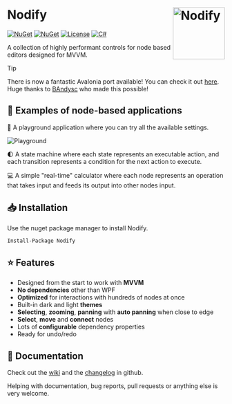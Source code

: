
# Nodify <img src="https://user-images.githubusercontent.com/12727904/195416464-cbe7e3be-a372-4a17-a4be-a868059b9d7e.png" width="120px" alt="Nodify" align="right">

[![NuGet](https://img.shields.io/nuget/v/Nodify?style=for-the-badge&logo=nuget&label=release)](https://www.nuget.org/packages/Nodify/)
[![NuGet](https://img.shields.io/nuget/dt/Nodify?label=downloads&style=for-the-badge&logo=nuget)](https://www.nuget.org/packages/Nodify)
[![License](https://img.shields.io/github/license/miroiu/nodify?style=for-the-badge)](https://github.com/miroiu/nodify/blob/master/LICENSE)
[![C#](https://img.shields.io/static/v1?label=docs&message=WIP&color=orange&style=for-the-badge)](https://github.com/miroiu/nodify/wiki)

 A collection of highly performant controls for node based editors designed for MVVM.

> [!TIP]
> There is now a fantastic Avalonia port available! You can check it out [here](https://github.com/BAndysc/nodify-avalonia). Huge thanks to [BAndysc](https://github.com/BAndysc) who made this possible!

## 🚀 Examples of node-based applications

🎨 A playground application where you can try all the available settings.

![Playground](https://i.imgur.com/aqrUpuP.gif)


🌓 A state machine where each state represents an executable action, and each transition represents a condition for the next action to execute.

💻 A simple "real-time" calculator where each node represents an operation that takes input and feeds its output into other nodes input.

## 📥 Installation
Use the nuget package manager to install Nodify.

```
Install-Package Nodify
```

## ⭐️ Features

 - Designed from the start to work with **MVVM**
 - **No dependencies** other than WPF
 - **Optimized** for interactions with hundreds of nodes at once
 - Built-in dark and light **themes**
 - **Selecting**, **zooming**, **panning** with **auto panning** when close to edge
 - **Select**, **move** and **connect** nodes
 - Lots of **configurable** dependency properties
 - Ready for undo/redo

## 📝 Documentation

Check out the [wiki](https://github.com/miroiu/nodify/wiki) and the [changelog](CHANGELOG.md) in github.


Helping with documentation, bug reports, pull requests or anything else is very welcome.

